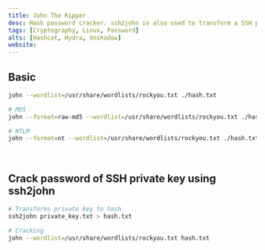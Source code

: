 ```yaml
---
title: John The Ripper
desc: Hash password cracker. ssh2john is also used to transform a SSH private key for cracking password.
tags: [Cryptography, Linux, Password]
alts: [Hashcat, Hydra, Unshadow]
website:
---
```


## Basic

```sh
john --wordlist=/usr/share/wordlists/rockyou.txt ./hash.txt

# MD5
john --format=raw-md5 --wordlist=/usr/share/wordlists/rockyou.txt ./hash.txt

# NTLM
john --format=nt --wordlist=/usr/share/wordlists/rockyou.txt ./hash.txt
```

<br />

## Crack password of SSH private key using ssh2john

```sh
# Transforms private key to hash
ssh2john private_key.txt > hash.txt

# Cracking
john --wordlist=/usr/share/wordlists/rockyou.txt hash.txt
```